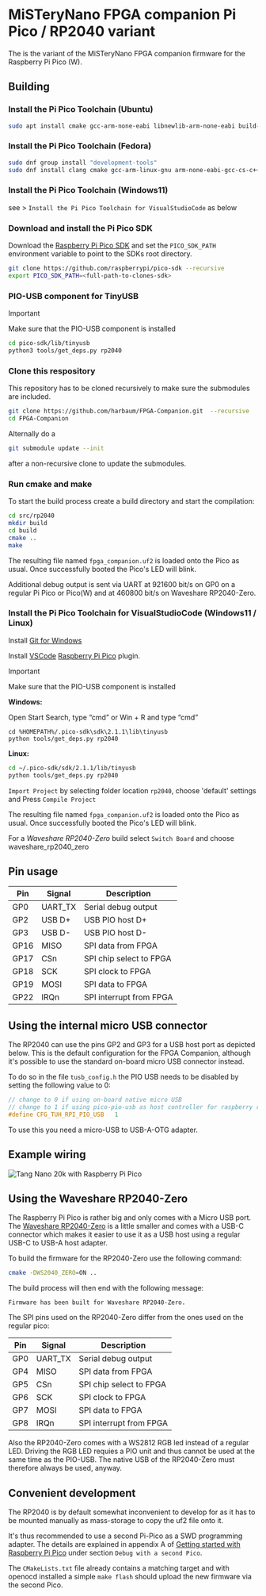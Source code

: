 # MiSTeryNano FPGA companion Pi Pico / RP2040 variant

The is the variant of the MiSTeryNano FPGA companion firmware
for the Raspberry Pi Pico (W).

## Building

### Install the Pi Pico Toolchain (Ubuntu)

```bash
sudo apt install cmake gcc-arm-none-eabi libnewlib-arm-none-eabi build-essential
```

### Install the Pi Pico Toolchain (Fedora)

```bash
sudo dnf group install "development-tools"
sudo dnf install clang cmake gcc-arm-linux-gnu arm-none-eabi-gcc-cs-c++ arm-none-eabi-gcc-cs arm-none-eabi-binutils arm-none-eabi-newlib
```

### Install the Pi Pico Toolchain (Windows11)

see > ```Install the Pi Pico Toolchain for VisualStudioCode``` as below

### Download and install the Pi Pico SDK

Download the [Raspberry Pi Pico SDK](https://github.com/raspberrypi/pico-sdk)
and set the ```PICO_SDK_PATH``` environment variable to point to the
SDKs root directory.

```bash
git clone https://github.com/raspberrypi/pico-sdk --recursive
export PICO_SDK_PATH=<full-path-to-clones-sdk>
```

### PIO-USB component for TinyUSB

> [!IMPORTANT]
> Make sure that the PIO-USB component is installed

```bash
cd pico-sdk/lib/tinyusb
python3 tools/get_deps.py rp2040
```

### Clone this respository

This repository has to be cloned recursively to make sure the submodules
are included.

```bash
git clone https://github.com/harbaum/FPGA-Companion.git  --recursive
cd FPGA-Companion
```

Alternally do a

```bash
git submodule update --init
```

after a non-recursive clone to update the submodules.

### Run cmake and make

To start the build process create a build directory and start the
compilation:

```bash
cd src/rp2040
mkdir build
cd build
cmake ..
make
```

The resulting file named ```fpga_companion.uf2``` is loaded onto the
Pico as usual. Once successfully booted the Pico's LED will blink.

Additional debug output is sent via UART at 921600 bit/s on GP0 on
a regular Pi Pico or Pico(W) and at 460800 bit/s on Waveshare RP2040-Zero.

### Install the Pi Pico Toolchain for VisualStudioCode (Windows11 / Linux)

Install [Git for Windows](https://gitforwindows.org)

Install [VSCode](https://code.visualstudio.com) [Raspberry Pi Pico](https://marketplace.visualstudio.com/items?itemName=raspberry-pi.raspberry-pi-pico) plugin.

> [!IMPORTANT]
> Make sure that the PIO-USB component is installed

**Windows:**

Open Start Search, type “cmd” or Win + R and type “cmd”

```shell
cd %HOMEPATH%/.pico-sdk\sdk\2.1.1\lib\tinyusb
python tools/get_deps.py rp2040
```

**Linux:**

```bash
cd ~/.pico-sdk/sdk/2.1.1/lib/tinyusb
python tools/get_deps.py rp2040
```

```Import Project``` by selecting folder location ```rp2040```, choose 'default' settings and Press ```Compile Project```

The resulting file named ```fpga_companion.uf2``` is loaded onto the
Pico as usual. Once successfully booted the Pico's LED will blink.

For a *Waveshare RP2040-Zero* build select ```Switch Board``` and choose waveshare_rp2040_zero

## Pin usage

| Pin | Signal | Description |
|---|---|---|
| GP0  | UART_TX  | Serial debug output |
| GP2  | USB D+ | USB PIO host D+ |
| GP3  | USB D- | USB PIO host D-   |
| GP16 | MISO | SPI data from FPGA |
| GP17 | CSn | SPI chip select to FPGA |
| GP18 | SCK | SPI clock to FPGA |
| GP19 | MOSI | SPI data to FPGA |
| GP22 | IRQn | SPI interrupt from FPGA |

## Using the internal micro USB connector

The RP2040 can use the pins GP2 and GP3 for a USB host port as
depicted below. This is the default configuration for the
FPGA Companion, although it's possible to use the standard
on-board micro USB connector instead.

To do so in the file ```tusb_config.h``` the PIO USB
needs to be disabled by setting the following value
to 0:

```c
// change to 0 if using on-board native micro USB
// change to 1 if using pico-pio-usb as host controller for raspberry rp2040
#define CFG_TUH_RPI_PIO_USB   1
```

To use this you need a micro-USB to USB-A-OTG adapter.

## Example wiring

![Tang Nano 20k with Raspberry Pi Pico](pico_tn20k.png)

## Using the Waveshare RP2040-Zero

The Raspberry Pi Pico is rather big and only comes with a Micro USB
port. The [Waveshare RP2040-Zero](https://www.waveshare.com/rp2040-zero.htm) is a little
smaller and comes with a USB-C connector which makes it easier to use
it as a USB host using a regular USB-C to USB-A host adapter.

To build the firmware for the RP2040-Zero use the following
command:

```bash
cmake -DWS2040_ZERO=ON ..
```

The build process will then end with the following message:

```text
Firmware has been built for Waveshare RP2040-Zero.
```

The SPI pins used on the RP2040-Zero differ from the ones used on the
regular pico:

| Pin | Signal | Description |
|---|---|---|
| GP0  | UART_TX  | Serial debug output |
| GP4 | MISO | SPI data from FPGA |
| GP5 | CSn | SPI chip select to FPGA |
| GP6 | SCK | SPI clock to FPGA |
| GP7 | MOSI | SPI data to FPGA |
| GP8 | IRQn | SPI interrupt from FPGA |

Also the RP2040-Zero comes with a WS2812 RGB led instead of a regular
LED. Driving the RGB LED requies a PIO unit and thus cannot be used at
the same time as the PIO-USB. The native USB of the RP2040-Zero must
therefore always be used, anyway.

## Convenient development

The RP2040 is by default somewhat inconvenient to develop for
as it has to be mounted manually as mass-storage to copy the
uf2 file onto it.

It's thus recommended to use a second Pi-Pico as a SWD programming
adapter. The details are explained in appendix A of
[Getting started with Raspberry Pi Pico](https://datasheets.raspberrypi.com/pico/getting-started-with-pico.pdf) under section ```Debug with a second Pico```.

The ```CMakeLists.txt``` file already contains a matching target and
with openocd installed a simple ```make flash``` should upload the
new firmware via the second Pico.
